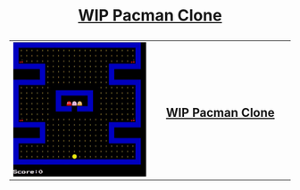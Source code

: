 # <a href="https://evanwiorek.github.io/pacman-clone/"><p align="center">WIP Pacman Clone</p></a>

<table>
<td style="width:50%">
<img src="./assets/screenshot.gif" width="1000px">
<td style="width:100%">
<h2><a href="https://evanwiorek.github.io/pacman-clone/"><p align="center">WIP Pacman Clone</p></a></h2>
</table>
